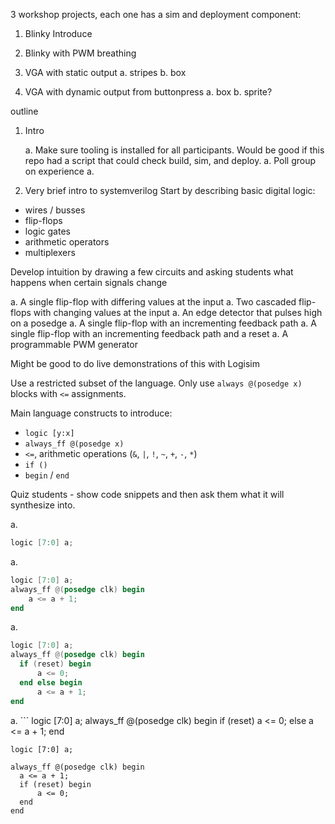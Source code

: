 

3 workshop projects, each one has a sim and deployment component:

1. Blinky
Introduce

1. Blinky with PWM breathing

1. VGA with static output
  a. stripes
  b. box

1. VGA with dynamic output from buttonpress
  a. box
  b. sprite?




outline

1. Intro

    a. Make sure tooling is installed for all participants. Would be good if this repo had a script that could check build, sim, and deploy.
    a. Poll group on experience
    a.


2. Very brief intro to systemverilog
Start by describing basic digital logic:
  - wires / busses
  - flip-flops
  - logic gates
  - arithmetic operators
  - multiplexers

Develop intuition by drawing a few circuits and asking students what happens when certain signals change

  a. A single flip-flop with differing values at the input
  a. Two cascaded flip-flops with changing values at the input
  a. An edge detector that pulses high on a posedge
  a. A single flip-flop with an incrementing feedback path
  a. A single flip-flop with an incrementing feedback path and a reset
  a. A programmable PWM generator

Might be good to do live demonstrations of this with Logisim

Use a restricted subset of the language. Only use `always @(posedge x)` blocks with `<=` assignments.

Main language constructs to introduce:
  - `logic [y:x]`
  - `always_ff @(posedge x)`
  - ` <= `, arithmetic operations (`&`, `|`, `!`, `~`, `+`, `-`, `*`)
  - `if ()`
  - `begin` / `end`

Quiz students - show code snippets and then ask them what it will synthesize into.

  a.
  ``` Verilog
  logic [7:0] a;
  ```

  a.
  ``` Verilog
  logic [7:0] a;
  always_ff @(posedge clk) begin
      a <= a + 1;
  end
  ```

  a.
  ``` Verilog
  logic [7:0] a;
  always_ff @(posedge clk) begin
    if (reset) begin
        a <= 0;
    end else begin
        a <= a + 1;
  end
  ```

  a. ```
  logic [7:0] a;
  always_ff @(posedge clk) begin
    if (reset) a <= 0;
    else a <= a + 1;
  end
  ```
logic [7:0] a;

always_ff @(posedge clk) begin
    a <= a + 1;
    if (reset) begin
        a <= 0;
    end
end
```
